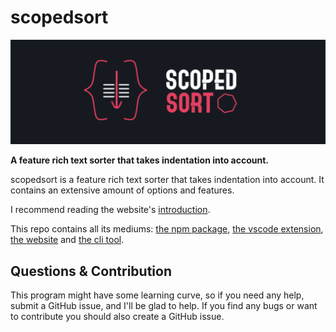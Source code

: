 # scopedsort

<p align="center">
    <img src="assets/banner.png" alt="banner: scoped sort" />
</p>

<p align="center">

<b>A feature rich text sorter that takes indentation into
account.</b>

</p>

scopedsort is a feature rich text sorter that takes indentation into account. It
contains an extensive amount of options and features.

I recommend reading the website's [introduction](https://scopedsort.netlify.app/docs#introduction).

This repo contains all its mediums:
[the npm package](/npm), [the vscode extension](/vscode),
[the website](https://scopedsort.netlify.app/) and
[the cli tool](/cli).

## Questions & Contribution

This program might have some learning curve, so if you need any help, submit a
GitHub issue, and I'll be glad to help. If you find any bugs or want to
contribute you should also create a GitHub issue.
